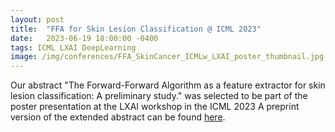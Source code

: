```yaml
---
layout: post
title:  "FFA for Skin Lesion Classification @ ICML 2023"
date:   2023-06-19 18:00:00 -0400
tags: ICML LXAI DeepLearning
image: /img/conferences/FFA_SkinCancer_ICMLw_LXAI_poster_thumbnail.jpg
---
```

Our abstract "The Forward-Forward Algorithm as a feature extractor for skin lesion classification: A preliminary study." was selected to be part of the poster 
presentation at the LXAI workshop in the ICML 2023
A preprint version of the extended abstract can be found [here](https://openreview.net/forum?id=Yv5pBDLUq6).

